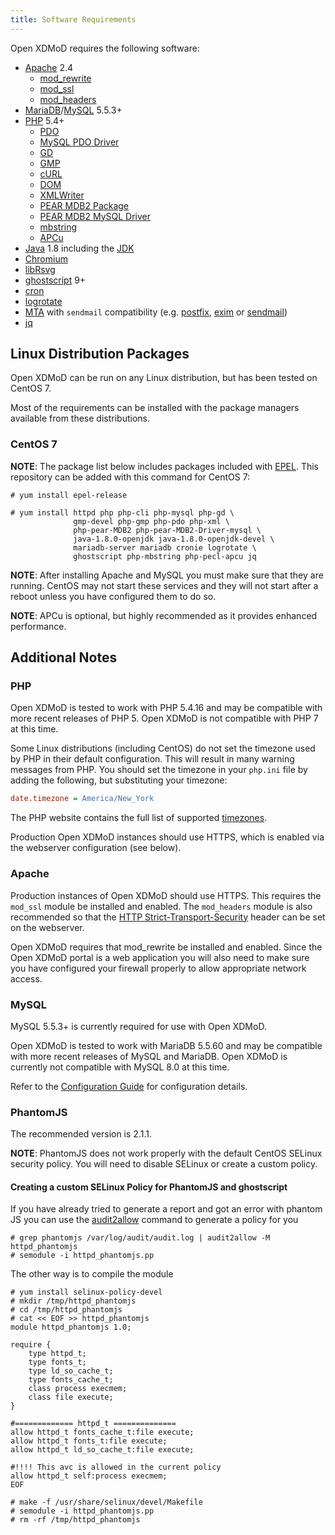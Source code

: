 ```yaml
---
title: Software Requirements
---
```


Open XDMoD requires the following software:

- [Apache][] 2.4
    - [mod_rewrite][]
    - [mod_ssl][]
    - [mod_headers][]
- [MariaDB][]/[MySQL][] 5.5.3+
- [PHP][] 5.4+
    - [PDO][]
    - [MySQL PDO Driver][pdo-mysql]
    - [GD][php-gd]
    - [GMP][php-gmp]
    - [cURL][php-curl]
    - [DOM][php-dom]
    - [XMLWriter][php-xmlwriter]
    - [PEAR MDB2 Package][pear-mdb2]
    - [PEAR MDB2 MySQL Driver][pear-mdb2-mysql]
    - [mbstring][php-mbstring]
    - [APCu][php-pecl-apcu]
- [Java][] 1.8 including the [JDK][]
- [Chromium][]
- [libRsvg][]
- [ghostscript][] 9+
- [cron][]
- [logrotate][]
- [MTA][] with `sendmail` compatibility (e.g. [postfix][], [exim][] or
  [sendmail][])
- [jq][]

[apache]:          https://httpd.apache.org/
[mod_rewrite]:     https://httpd.apache.org/docs/current/mod/mod_rewrite.html
[mod_ssl]:         https://httpd.apache.org/docs/current/mod/mod_ssl.html
[mod_headers]:     https://httpd.apache.org/docs/current/mod/mod_headers.html
[mariadb]:         https://mariadb.org/
[mysql]:           https://mysql.com/
[php]:             https://secure.php.net/
[pdo]:             https://secure.php.net/manual/en/book.pdo.php
[pdo-mysql]:       https://secure.php.net/manual/en/ref.pdo-mysql.php
[php-gd]:          https://secure.php.net/manual/en/book.image.php
[php-gmp]:         https://secure.php.net/manual/en/book.gmp.php
[php-curl]:        https://secure.php.net/manual/en/book.curl.php
[php-dom]:         https://secure.php.net/manual/en/book.dom.php
[php-xmlwriter]:   https://secure.php.net/manual/en/book.xmlwriter.php
[pear-mdb2]:       https://pear.php.net/package/MDB2
[pear-mdb2-mysql]: https://pear.php.net/package/MDB2_Driver_mysql
[php-mbstring]:    https://secure.php.net/manual/en/book.mbstring.php
[php-pecl-apcu]:   https://www.php.net/manual/en/book.apcu.php
[java]:            https://java.com/
[jdk]:             http://www.oracle.com/technetwork/java/javase/downloads/index.html
[chromium]:        https://www.chromium.org/Home
[librsvg]:         https://wiki.gnome.org/Projects/LibRsvg
[ghostscript]:     https://www.ghostscript.com/
[cron]:            https://en.wikipedia.org/wiki/Cron
[logrotate]:       https://linux.die.net/man/8/logrotate
[mta]:             https://en.wikipedia.org/wiki/Message_transfer_agent
[postfix]:         http://www.postfix.org/
[exim]:            https://www.exim.org/
[sendmail]:        https://www.proofpoint.com/us/open-source-email-solution
[jq]:              https://stedolan.github.io/jq/

Linux Distribution Packages
---------------------------

Open XDMoD can be run on any Linux distribution, but has been tested on
CentOS 7.

Most of the requirements can be installed with the package managers
available from these distributions.

### CentOS 7

**NOTE**: The package list below includes packages included with
[EPEL](https://fedoraproject.org/wiki/EPEL).  This repository can be
added with this command for CentOS 7:

    # yum install epel-release

    # yum install httpd php php-cli php-mysql php-gd \
                  gmp-devel php-gmp php-pdo php-xml \
                  php-pear-MDB2 php-pear-MDB2-Driver-mysql \
                  java-1.8.0-openjdk java-1.8.0-openjdk-devel \
                  mariadb-server mariadb cronie logrotate \
                  ghostscript php-mbstring php-pecl-apcu jq

**NOTE**: After installing Apache and MySQL you must make sure that they
are running.  CentOS may not start these services and they will not
start after a reboot unless you have configured them to do so.

**NOTE**: APCu is optional, but highly recommended as it provides enhanced performance.

Additional Notes
----------------

### PHP

Open XDMoD is tested to work with PHP 5.4.16 and may be compatible with more
recent releases of PHP 5.  Open XDMoD is not compatible with PHP 7 at this
time.

Some Linux distributions (including CentOS) do not set the timezone used
by PHP in their default configuration.  This will result in many warning
messages from PHP.  You should set the timezone in your `php.ini` file
by adding the following, but substituting your timezone:

```ini
date.timezone = America/New_York
```

The PHP website contains the full list of supported [timezones][].

Production Open XDMoD instances should use HTTPS, which is enabled via the webserver
configuration (see below).

[timezones]: https://secure.php.net/manual/en/timezones.php

### Apache

Production instances of Open XDMoD should use HTTPS. This requires
the `mod_ssl` module be installed and enabled. The `mod_headers` module
is also recommended so that the [HTTP Strict-Transport-Security](https://developer.mozilla.org/en-US/docs/Web/HTTP/Headers/Strict-Transport-Security)
header can be set on the webserver.

Open XDMoD requires that mod_rewrite be installed and enabled.  Since
the Open XDMoD portal is a web application you will also need to make
sure you have configured your firewall properly to allow appropriate
network access.

### MySQL

MySQL 5.5.3+ is currently required for use with Open XDMoD.

Open XDMoD is tested to work with MariaDB 5.5.60 and may be compatible with
more recent releases of MySQL and MariaDB.  Open XDMoD is currently not
compatible with MySQL 8.0 at this time.

Refer to the [Configuration Guide](configuration.html#mysql-configuration)
for configuration details.

### PhantomJS

The recommended version is 2.1.1.

**NOTE**: PhantomJS does not work properly with the default CentOS
SELinux security policy.  You will need to disable SELinux or create a
custom policy.

#### Creating a custom SELinux Policy for PhantomJS and ghostscript

If you have already tried to generate a report and got an error with phantom JS you can use the [audit2allow][centosselinux] command to generate a policy for you

[centosselinux]: https://wiki.centos.org/HowTos/SELinux#head-faa96b3fdd922004cdb988c1989e56191c257c01

```
# grep phantomjs /var/log/audit/audit.log | audit2allow -M httpd_phantomjs
# semodule -i httpd_phantomjs.pp
```

The other way is to compile the module

```
# yum install selinux-policy-devel
# mkdir /tmp/httpd_phantomjs
# cd /tmp/httpd_phantomjs
# cat << EOF >> httpd_phantomjs
module httpd_phantomjs 1.0;

require {
	type httpd_t;
	type fonts_t;
	type ld_so_cache_t;
	type fonts_cache_t;
	class process execmem;
	class file execute;
}

#============= httpd_t ==============
allow httpd_t fonts_cache_t:file execute;
allow httpd_t fonts_t:file execute;
allow httpd_t ld_so_cache_t:file execute;

#!!!! This avc is allowed in the current policy
allow httpd_t self:process execmem;
EOF

# make -f /usr/share/selinux/devel/Makefile
# semodule -i httpd_phantomjs.pp
# rm -rf /tmp/httpd_phantomjs
```
